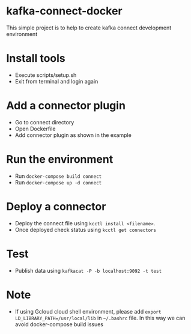 # kafka-connect-docker
This simple project is to help to create kafka connect development environment

# Install tools
* Execute scripts/setup.sh 
* Exit from terminal and login again

# Add a connector plugin
* Go to connect directory
* Open Dockerfile
* Add connector plugin as shown in the example

# Run the environment
* Run `docker-compose build connect`
* Run `docker-compose up -d connect`

# Deploy a connector
* Deploy the connect file using `kcctl install <filename>`. 
* Once deployed check status using `kcctl get connectors`

# Test
* Publish data using `kafkacat -P -b localhost:9092 -t test`


# Note
* If using Gcloud cloud shell environment, please add `export LD_LIBRARY_PATH=/usr/local/lib` in `~/.bashrc` file. In this way we can avoid docker-compose build issues  
